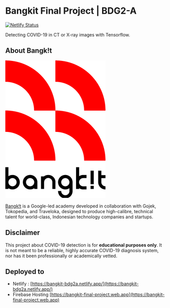 # Bangkit Final Project | BDG2-A
[![Netlify Status](https://api.netlify.com/api/v1/badges/2a5f8e1b-81de-4259-b997-0c0b4ac5c8cd/deploy-status)](https://app.netlify.com/sites/bangkit-bdg2a/deploys)

Detecting COVID-19 in CT or X-ray images with Tensorflow. 

## About Bangk!t
![Bangk!t](public/bangkit.png)


[Bangk!t](https://sites.google.com/view/bangkitacademy?pli=1) is a Google-led academy developed in collaboration with Gojek, Tokopedia, and Traveloka, designed to produce high-calibre, technical talent for world-class, Indonesian technology companies and startups. 

## Disclaimer
This project about COVID-19 detection is for **educational purposes only**. It is not meant to be a reliable, highly accurate COVID-19 diagnosis system, nor has it been professionally or academically vetted.


## Deployed to
- Netlify : [https://bangkit-bdg2a.netlify.app/](https://bangkit-bdg2a.netlify.app/)
- Firebase Hosting [https://bangkit-final-project.web.app](https://bangkit-final-project.web.app)
